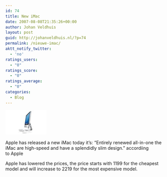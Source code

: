 ```yaml
---
id: 74
title: New iMac
date: 2007-08-08T21:35:26+00:00
author: Johan Veldhuis
layout: post
guid: http://johanveldhuis.nl/?p=74
permalink: /nieuwe-imac/
aktt_notify_twitter:
  - 'no'
ratings_users:
  - "0"
ratings_score:
  - "0"
ratings_average:
  - "0"
categories:
  - Blog
---
```

[![Nieuwe iMac](/wp-content/uploads/2008/03/imac.thumbnail.jpg)](/wp-content/uploads/2008/03/imac.jpg "Nieuwe iMac") 

Apple has released a new iMac today it&#8217;s: &#8220;Entirely renewed all-in-one the iMac are high-speed and have a splendidly slim design.&#8221; accordiing to Apple

Apple has lowered the prices, the price starts with 1199 for the cheapest model and will increase to 2219 for the most expensive model.